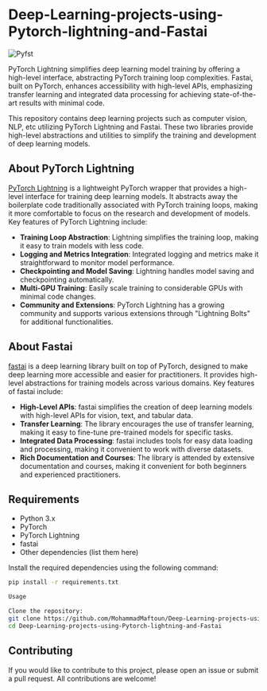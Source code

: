 # Deep-Learning-projects-using-Pytorch-lightning-and-Fastai
![Pyfst](https://miro.medium.com/v2/resize:fit:1400/1*xUKbaYzdWRbcrbtetRqoyg.png)


PyTorch Lightning simplifies deep learning model training by offering a high-level interface, abstracting PyTorch training loop complexities. Fastai, built on PyTorch, enhances accessibility with high-level APIs, emphasizing transfer learning and integrated data processing for achieving state-of-the-art results with minimal code.

This repository contains deep learning projects such as computer vision, NLP, etc utilizing PyTorch Lightning and Fastai. These two libraries provide high-level abstractions and utilities to simplify the training and development of deep learning models.

## About PyTorch Lightning

[PyTorch Lightning](https://www.pytorchlightning.ai/) is a lightweight PyTorch wrapper that provides a high-level interface for training deep learning models. It abstracts away the boilerplate code traditionally associated with PyTorch training loops, making it more comfortable to focus on the research and development of models. Key features of PyTorch Lightning include:

- **Training Loop Abstraction**: Lightning simplifies the training loop, making it easy to train models with less code.
- **Logging and Metrics Integration**: Integrated logging and metrics make it straightforward to monitor model performance.
- **Checkpointing and Model Saving**: Lightning handles model saving and checkpointing automatically.
- **Multi-GPU Training**: Easily scale training to considerable GPUs with minimal code changes.
- **Community and Extensions**: PyTorch Lightning has a growing community and supports various extensions through "Lightning Bolts" for additional functionalities.

## About Fastai

[fastai](https://www.fast.ai/) is a deep learning library built on top of PyTorch, designed to make deep learning more accessible and easier for practitioners. It provides high-level abstractions for training models across various domains. Key features of fastai include:

- **High-Level APIs**: fastai simplifies the creation of deep learning models with high-level APIs for vision, text, and tabular data.
- **Transfer Learning**: The library encourages the use of transfer learning, making it easy to fine-tune pre-trained models for specific tasks.
- **Integrated Data Processing**: fastai includes tools for easy data loading and processing, making it convenient to work with diverse datasets.
- **Rich Documentation and Courses**: The library is attended by extensive documentation and courses, making it convenient for both beginners and experienced practitioners.
## Requirements

- Python 3.x
- PyTorch
- PyTorch Lightning
- fastai
- Other dependencies (list them here)

Install the required dependencies using the following command:

```bash
pip install -r requirements.txt

Usage

Clone the repository:
git clone https://github.com/MohammadMaftoun/Deep-Learning-projects-using-Pytorch-lightning-and-Fastai.git
cd Deep-Learning-projects-using-Pytorch-lightning-and-Fastai
```

## Contributing

If you would like to contribute to this project, please open an issue or submit a pull request. All contributions are welcome!
